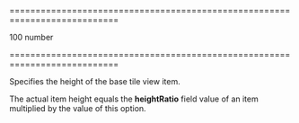 <!--**
/*-------------------------------------------
    Auto-generated file. Do not modify.
-------------------------------------------

**-->
===========================================================================
<!--default-->100<!--/default-->
<!--type-->number<!--/type-->
===========================================================================

<!--shortDescription-->
Specifies the height of the base tile view item.
<!--/shortDescription-->

<!--fullDescription-->
The actual item height equals the **heightRatio** field value of an item multiplied by the value of this option.


<!--/fullDescription-->